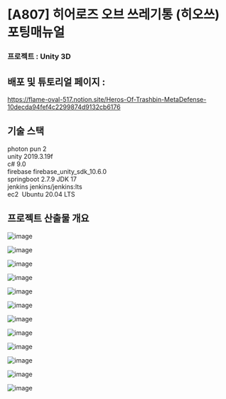 
# [A807] 히어로즈 오브 쓰레기통 (히오쓰) 포팅매뉴얼

### 프로젝트 : Unity 3D

## 배포 및 튜토리얼 페이지 : 
https://flame-oval-517.notion.site/Heros-Of-Trashbin-MetaDefense-10decda94fef4c2299874d9132cb6176



## 기술 스택

photon pun 2 <br>
unity 2019.3.19f <br>
c# 9.0 <br>
firebase firebase_unity_sdk_10.6.0  <br>
springboot 2.7.9 JDK 17 <br>
jenkins jenkins/jenkins:lts <br>
ec2  Ubuntu 20.04 LTS <br>



## 프로젝트 산출물 개요

![image](https://user-images.githubusercontent.com/104764340/230527692-c31cd9c5-3902-4d52-a7a3-2c0b1e991848.png)

![image](https://user-images.githubusercontent.com/104764340/230527725-692b6188-cb75-4a40-8505-95c2ef03ac21.png)

![image](https://user-images.githubusercontent.com/104764340/230527751-23b79256-2180-4100-bde0-b3b78c26ded0.png)

![image](https://user-images.githubusercontent.com/104764340/230527826-3e5b743f-da55-4331-8767-22e63d7b03a5.png)

![image](https://user-images.githubusercontent.com/104764340/230527870-5a1e3c2b-84d9-421c-ab87-0c8d368fd183.png)

![image](https://user-images.githubusercontent.com/104764340/230527907-60b5c27d-b515-42da-b423-c6bc42857860.png)

![image](https://user-images.githubusercontent.com/104764340/230527930-c4b74109-c9af-4560-9bae-ad86941b79f5.png)

![image](https://user-images.githubusercontent.com/104764340/230527974-b5f85bfe-9962-4285-bc68-919eab99d770.png)

![image](https://user-images.githubusercontent.com/104764340/230528000-7a3e42f0-83a4-4fd8-84bc-4bcdf94620a8.png)

![image](https://user-images.githubusercontent.com/104764340/230528057-eda21797-c2e8-4f8c-8db9-105e53b5f762.png)

![image](https://user-images.githubusercontent.com/104764340/230528166-5e6acfdc-5385-456f-8956-0239dc10ac2e.png)

![image](https://user-images.githubusercontent.com/104764340/230528263-73d65898-6161-4d81-b9cf-c007762f3944.png)

